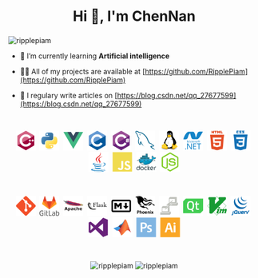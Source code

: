<!--### Hi there 👋>

<!--
**RipplePiam/ripplepiam** is a ✨ _special_ ✨ repository because its `README.md` (this file) appears on your GitHub profile.

Here are some ideas to get you started:

- 🔭 I’m currently working on ...
- 🌱 I’m currently learning ...
- 👯 I’m looking to collaborate on ...
- 🤔 I’m looking for help with ...
- 💬 Ask me about ...
- 📫 How to reach me: ...
- 😄 Pronouns: ...
- ⚡ Fun fact: ...
-->

<h1 align="center">Hi 👋, I'm ChenNan</h1>
<h3 align="center"></h3>

<p align="left"> <img src="https://komarev.com/ghpvc/?username=ripplepiam" alt="ripplepiam" /> </p>

- 🌱 I’m currently learning **Artificial intelligence**

- 👨‍💻 All of my projects are available at [https://github.com/RipplePiam](https://github.com/RipplePiam)

- 📝 I regulary write articles on [https://blog.csdn.net/qq_27677599](https://blog.csdn.net/qq_27677599)

<!-- - 📫 How to reach me **@qq.com** -->
<br/>
<p align="center">
  &nbsp;<img src="./icons/cplusplus/cplusplus-original.svg" alt="cplusplus" width="40" height="40"/>
  &nbsp;<img src="./icons/python/python-original.svg" alt="python" width="40" height="40"/>
  &nbsp;<img src="./icons/vuejs/vuejs-original.svg" alt="vuejs" width="40" height="40"/>
  &nbsp;<img src="./icons/c/c-original.svg" alt="c" width="40" height="40"/>
  &nbsp;<img src="./icons/csharp/csharp-original.svg" alt="csharp" width="40" height="40"/>
  &nbsp;<img src="./icons/mysql/mysql-original.svg" alt="mysql" width="40" height="40"/>
  &nbsp;<img src="./icons/linux/linux-original.svg" alt="linux" width="40" height="40"/>
  &nbsp;<img src="./icons/dot-net/dot-net-plain-wordmark.svg" alt="dotnet" width="40" height="40"/>
  &nbsp;<img src="./icons/html5/html5-plain-wordmark.svg" alt="html5" width="40" height="40"/>
  &nbsp;<img src="./icons/css3/css3-plain-wordmark.svg" alt="css3" width="40" height="40"/>
  &nbsp;<img src="./icons/java/java-original.svg" alt="java" width="40" height="40"/>
  &nbsp;<img src="./icons/javascript/javascript-plain.svg" alt="javascript" width="40" height="40"/>
  &nbsp;<img src="./icons/docker/docker-original-wordmark.svg" alt="docker" width="40" height="40"/>
  &nbsp;<img src="./icons/nodejs/nodejs-plain.svg" alt="nodejs" width="40" height="40"/>
</p>

<br/>
<p align="center">
  &nbsp;<img src="./icons/git/git-original.svg" alt="git" width="40" height="40"/>
  &nbsp;<img src="./icons/gitlab/gitlab-original-wordmark.svg" alt="gitlab" width="40" height="40"/>
  &nbsp;<img src="./icons/apache/apache-original-wordmark.svg" alt="apache" width="40" height="40"/>
  &nbsp;<img src="./icons/flask/flask-original-wordmark.svg" alt="flask" width="40" height="40"/>
  &nbsp;<img src="./icons/markdown/markdown-original.svg" alt="markdown" width="40" height="40"/>
  &nbsp;<img src="./icons/phoenix/phoenix-plain-wordmark.svg" alt="phoenix" width="40" height="40"/>
  &nbsp;<img src="./icons/putty/putty-plain.svg" alt="putty" width="40" height="40"/>
  &nbsp;<img src="./icons/qt/qt-original.svg" alt="qt" width="40" height="40"/>
  &nbsp;<img src="./icons/vim/vim-plain.svg" alt="vim" width="40" height="40"/>
  &nbsp;<img src="./icons/jquery/jquery-plain-wordmark.svg" alt="jquery" width="40" height="40"/>
  &nbsp;<img src="./icons/visualstudio/visualstudio-plain.svg" alt="visualstudio" width="40" height="40"/>
  &nbsp;<img src="./icons/matlab/matlab-original.svg" alt="matlab" width="40" height="40"/>
  &nbsp;<img src="./icons/photoshop/photoshop-plain.svg" alt="photoshop" width="40" height="40"/>
  &nbsp;<img src="./icons/illustrator/illustrator-plain.svg" alt="illustrator" width="40" height="40"/>
</p>

<br/>
<p align="center">
  <img src="https://github-readme-stats-git-masterrstaa-rickstaa.vercel.app/api?username=ripplepiam&show_icons=true&include_all_commits=true&count_private=true&line_height=30" alt="ripplepiam" width="420" height="200"/>
  <img src="https://github-readme-stats-git-masterrstaa-rickstaa.vercel.app/api/top-langs/?username=ripplepiam&layout=compact&langs_count=10&hide=Makefile,NSIS,Assembly&card_width=420" alt="ripplepiam" width="420" height="200"/>
</p>
